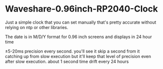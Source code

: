 # Waveshare-0.96inch-RP2040-Clock
Just a simple clock that you can set manually that's pretty accurate without relying on ntp or other libraries.

The date is in M/D/Y format for 0.96 inch screens and displays in 24 hour time

±5-20ms precision every second. you'll see it skip a second from it catching up from slow execution but it'll keep that level of precision even after slow execution. about 1 second time drift every 24 hours
